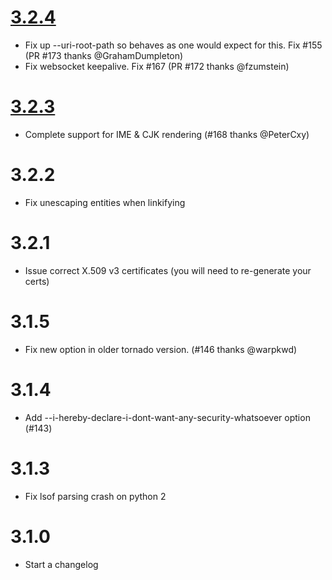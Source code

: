 [3.2.4](https://github.com/paradoxxxzero/butterfly/compare/3.2.3...3.2.4)
=====

* Fix up --uri-root-path so behaves as one would expect for this. Fix #155 (PR #173 thanks @GrahamDumpleton)
* Fix websocket keepalive. Fix #167 (PR #172 thanks @fzumstein)

[3.2.3](https://github.com/paradoxxxzero/butterfly/compare/3.2.2...3.2.3)
=====

* Complete support for IME & CJK rendering (#168 thanks @PeterCxy)

3.2.2
=====

* Fix unescaping entities when linkifying

3.2.1
=====

* Issue correct X.509 v3 certificates (you will need to re-generate your certs)

3.1.5
=====

* Fix new option in older tornado version. (#146 thanks @warpkwd)

3.1.4
=====

* Add --i-hereby-declare-i-dont-want-any-security-whatsoever option (#143)

3.1.3
=====

* Fix lsof parsing crash on python 2

3.1.0
=====

* Start a changelog
